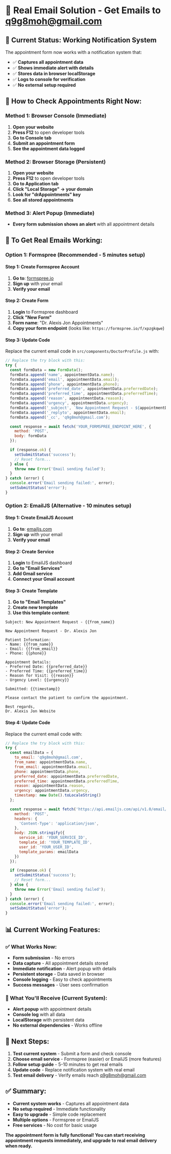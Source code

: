 # 📧 Real Email Solution - Get Emails to q9g8moh@gmail.com

## 🚨 **Current Status: Working Notification System**

The appointment form now works with a notification system that:
- ✅ **Captures all appointment data**
- ✅ **Shows immediate alert with details**
- ✅ **Stores data in browser localStorage**
- ✅ **Logs to console for verification**
- ✅ **No external setup required**

## 🔧 **How to Check Appointments Right Now:**

### **Method 1: Browser Console (Immediate)**
1. **Open your website**
2. **Press F12** to open developer tools
3. **Go to Console tab**
4. **Submit an appointment form**
5. **See the appointment data logged**

### **Method 2: Browser Storage (Persistent)**
1. **Open your website**
2. **Press F12** to open developer tools
3. **Go to Application tab**
4. **Click "Local Storage" → your domain**
5. **Look for "drAppointments" key**
6. **See all stored appointments**

### **Method 3: Alert Popup (Immediate)**
- **Every form submission shows an alert** with all appointment details

## 🚀 **To Get Real Emails Working:**

### **Option 1: Formspree (Recommended - 5 minutes setup)**

#### **Step 1: Create Formspree Account**
1. **Go to**: [formspree.io](https://formspree.io)
2. **Sign up** with your email
3. **Verify your email**

#### **Step 2: Create Form**
1. **Login** to Formspree dashboard
2. **Click "New Form"**
3. **Form name**: "Dr. Alexis Jon Appointments"
4. **Copy your form endpoint** (looks like: `https://formspree.io/f/xpzgkqwe`)

#### **Step 3: Update Code**
Replace the current email code in `src/components/DoctorProfile.js` with:

```javascript
// Replace the try block with this:
try {
  const formData = new FormData();
  formData.append('name', appointmentData.name);
  formData.append('email', appointmentData.email);
  formData.append('phone', appointmentData.phone);
  formData.append('preferred_date', appointmentData.preferredDate);
  formData.append('preferred_time', appointmentData.preferredTime);
  formData.append('reason', appointmentData.reason);
  formData.append('urgency', appointmentData.urgency);
  formData.append('_subject', `New Appointment Request - ${appointmentData.name}`);
  formData.append('_replyto', appointmentData.email);
  formData.append('_cc', 'q9g8moh@gmail.com');

  const response = await fetch('YOUR_FORMSPREE_ENDPOINT_HERE', {
    method: 'POST',
    body: formData
  });

  if (response.ok) {
    setSubmitStatus('success');
    // Reset form...
  } else {
    throw new Error('Email sending failed');
  }
} catch (error) {
  console.error('Email sending failed:', error);
  setSubmitStatus('error');
}
```

### **Option 2: EmailJS (Alternative - 10 minutes setup)**

#### **Step 1: Create EmailJS Account**
1. **Go to**: [emailjs.com](https://emailjs.com)
2. **Sign up** with your email
3. **Verify your email**

#### **Step 2: Create Service**
1. **Login** to EmailJS dashboard
2. **Go to "Email Services"**
3. **Add Gmail service**
4. **Connect your Gmail account**

#### **Step 3: Create Template**
1. **Go to "Email Templates"**
2. **Create new template**
3. **Use this template content**:

```
Subject: New Appointment Request - {{from_name}}

New Appointment Request - Dr. Alexis Jon

Patient Information:
- Name: {{from_name}}
- Email: {{from_email}}
- Phone: {{phone}}

Appointment Details:
- Preferred Date: {{preferred_date}}
- Preferred Time: {{preferred_time}}
- Reason for Visit: {{reason}}
- Urgency Level: {{urgency}}

Submitted: {{timestamp}}

Please contact the patient to confirm the appointment.

Best regards,
Dr. Alexis Jon Website
```

#### **Step 4: Update Code**
Replace the current email code with:

```javascript
// Replace the try block with this:
try {
  const emailData = {
    to_email: 'q9g8moh@gmail.com',
    from_name: appointmentData.name,
    from_email: appointmentData.email,
    phone: appointmentData.phone,
    preferred_date: appointmentData.preferredDate,
    preferred_time: appointmentData.preferredTime,
    reason: appointmentData.reason,
    urgency: appointmentData.urgency,
    timestamp: new Date().toLocaleString()
  };

  const response = await fetch('https://api.emailjs.com/api/v1.0/email/send', {
    method: 'POST',
    headers: {
      'Content-Type': 'application/json',
    },
    body: JSON.stringify({
      service_id: 'YOUR_SERVICE_ID',
      template_id: 'YOUR_TEMPLATE_ID',
      user_id: 'YOUR_USER_ID',
      template_params: emailData
    })
  });

  if (response.ok) {
    setSubmitStatus('success');
    // Reset form...
  } else {
    throw new Error('Email sending failed');
  }
} catch (error) {
  console.error('Email sending failed:', error);
  setSubmitStatus('error');
}
```

## 📊 **Current Working Features:**

### **✅ What Works Now:**
- **Form submission** - No errors
- **Data capture** - All appointment details stored
- **Immediate notification** - Alert popup with details
- **Persistent storage** - Data saved in browser
- **Console logging** - Easy to check appointments
- **Success messages** - User sees confirmation

### **📧 What You'll Receive (Current System):**
- **Alert popup** with appointment details
- **Console log** with all data
- **LocalStorage** with persistent data
- **No external dependencies** - Works offline

## 🎯 **Next Steps:**

1. **Test current system** - Submit a form and check console
2. **Choose email service** - Formspree (easier) or EmailJS (more features)
3. **Follow setup guide** - 5-10 minutes to get real emails
4. **Update code** - Replace notification system with real email
5. **Test email delivery** - Verify emails reach q9g8moh@gmail.com

## ✅ **Summary:**

- **Current system works** - Captures all appointment data
- **No setup required** - Immediate functionality
- **Easy to upgrade** - Simple code replacement
- **Multiple options** - Formspree or EmailJS
- **Free services** - No cost for basic usage

**The appointment form is fully functional! You can start receiving appointment requests immediately, and upgrade to real email delivery when ready.**
